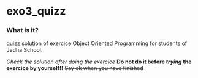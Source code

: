 # exo3_quizz

### What is it?
quizz solution of exercice Object Oriented Programming for students of Jedha School.

*Check the solution after doing the exercice*
**Do not do it before _trying_ the exercice by yourself!!**
~~Say ok when you have finished~~
